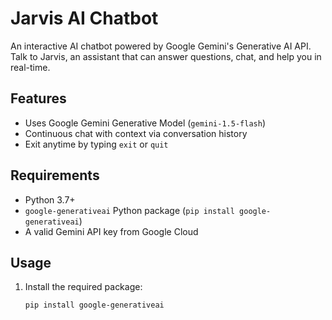 # Jarvis AI Chatbot

An interactive AI chatbot powered by Google Gemini's Generative AI API.  
Talk to Jarvis, an assistant that can answer questions, chat, and help you in real-time.

## Features

- Uses Google Gemini Generative Model (`gemini-1.5-flash`)
- Continuous chat with context via conversation history
- Exit anytime by typing `exit` or `quit`

## Requirements

- Python 3.7+
- `google-generativeai` Python package (`pip install google-generativeai`)
- A valid Gemini API key from Google Cloud

## Usage

1. Install the required package:
   ```bash
   pip install google-generativeai
